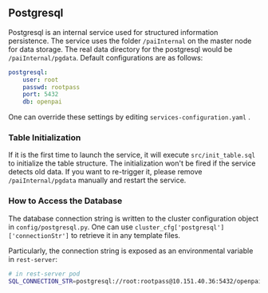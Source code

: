 ## Postgresql

Postgresql is an internal service used for structured information persistence. The service uses the folder `/paiInternal` on the master node for data storage. The real data directory for the postgresql would be `/paiInternal/pgdata`. Default configurations are as follows:

```yaml
postgresql:
	user: root
	passwd: rootpass
	port: 5432
	db: openpai
``` 

One can override these settings by editing `services-configuration.yaml` .

### Table Initialization

If it is the first time to launch the service, it will execute `src/init_table.sql` to initialize the table structure. The initialization won't be fired if the service detects old data. If you want to re-trigger it, please remove `/paiInternal/pgdata` manually and restart the service.

### How to Access the Database

The database connection string is written to the cluster configuration object in `config/postgresql.py`. One can use `cluster_cfg['postgresql']['connectionStr']` to retrieve it in any template files.

Particularly, the connection string is exposed as an environmental variable in `rest-server`:

```bash
# in rest-server pod
SQL_CONNECTION_STR=postgresql://root:rootpass@10.151.40.36:5432/openpai
```